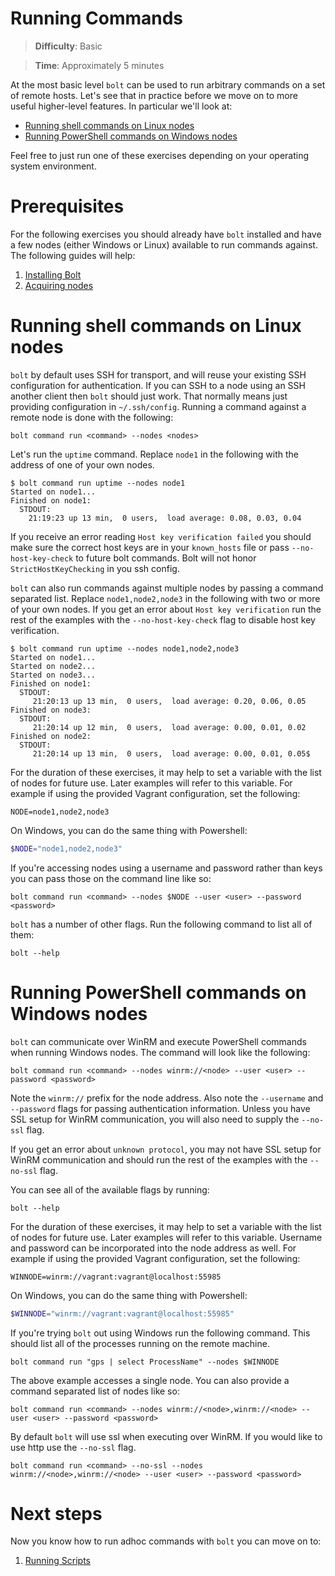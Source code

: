 # Running Commands

> **Difficulty**: Basic

> **Time**: Approximately 5 minutes

At the most basic level `bolt` can be used to run arbitrary commands on a set of remote hosts. Let's see that in practice before we move on to more useful higher-level features. In particular we'll look at:

- [Running shell commands on Linux nodes](#running-shell-commands-on-linux-nodes)
- [Running PowerShell commands on Windows nodes](#running-powershell-commands-on-windows-nodes)

Feel free to just run one of these exercises depending on your operating system environment.

# Prerequisites

For the following exercises you should already have `bolt` installed and have a few nodes (either Windows or Linux) available to run commands against. The following guides will help:

1. [Installing Bolt](../1-installing-bolt)
1. [Acquiring nodes](../2-acquiring-nodes)

# Running shell commands on Linux nodes

`bolt` by default uses SSH for transport, and will reuse your existing SSH configuration for authentication. If you can SSH to a node using an SSH another client then `bolt` should just work. That normally means just providing configuration in `~/.ssh/config`. Running a command against a remote node is done with the following:

```
bolt command run <command> --nodes <nodes>
```

Let's run the `uptime` command. Replace `node1` in the following with the address of one of your own nodes.

```
$ bolt command run uptime --nodes node1
Started on node1...
Finished on node1:
  STDOUT:
    21:19:23 up 13 min,  0 users,  load average: 0.08, 0.03, 0.04
```

If you receive an error reading `Host key verification failed` you should make sure the correct host keys are in your `known_hosts` file or pass `--no-host-key-check` to future bolt commands. Bolt will not honor `StrictHostKeyChecking` in you ssh config.

`bolt` can also run commands against multiple nodes by passing a command separated list. Replace `node1,node2,node3` in the following with two or more of your own nodes. If you get an error about `Host key verification` run the rest of the examples with the `--no-host-key-check` flag to disable host key verification.

```
$ bolt command run uptime --nodes node1,node2,node3
Started on node1...
Started on node2...
Started on node3...
Finished on node1:
  STDOUT:
     21:20:13 up 13 min,  0 users,  load average: 0.20, 0.06, 0.05
Finished on node3:
  STDOUT:
     21:20:14 up 12 min,  0 users,  load average: 0.00, 0.01, 0.02
Finished on node2:
  STDOUT:
     21:20:14 up 13 min,  0 users,  load average: 0.00, 0.01, 0.05$
```

For the duration of these exercises, it may help to set a variable with the list of nodes for future use. Later examples will refer to this variable. For example if using the provided Vagrant configuration, set the following:

```
NODE=node1,node2,node3
```

On Windows, you can do the same thing with Powershell:

```powershell
$NODE="node1,node2,node3"
```

If you're accessing nodes using a username and password rather than keys you can pass those on the command line like so:

```
bolt command run <command> --nodes $NODE --user <user> --password <password>
```

`bolt` has a number of other flags. Run the following command to list all of them:

```
bolt --help
```


# Running PowerShell commands on Windows nodes

`bolt` can communicate over WinRM and execute PowerShell commands when running Windows nodes. The command will look like the following:

```
bolt command run <command> --nodes winrm://<node> --user <user> --password <password>
```

Note the `winrm://` prefix for the node address. Also note the `--username` and `--password` flags for passing authentication information. Unless you have SSL setup for WinRM communication, you will also need to supply the `--no-ssl` flag.

If you get an error about `unknown protocol`, you may not have SSL setup for WinRM communication and should run the rest of the examples with the `--no-ssl` flag.

You can see all of the available flags by running:

```
bolt --help
```

For the duration of these exercises, it may help to set a variable with the list of nodes for future use. Later examples will refer to this variable. Username and password can be incorporated into the node address as well. For example if using the provided Vagrant configuration, set the following:

```
WINNODE=winrm://vagrant:vagrant@localhost:55985
```

On Windows, you can do the same thing with Powershell:

```powershell
$WINNODE="winrm://vagrant:vagrant@localhost:55985"
```

If you're trying `bolt` out using Windows run the following command. This should list all of the processes running on the remote machine.

```
bolt command run "gps | select ProcessName" --nodes $WINNODE
```

The above example accesses a single node. You can also provide a command separated list of nodes like so:

```
bolt command run <command> --nodes winrm://<node>,winrm://<node> --user <user> --password <password>
```

By default `bolt` will use ssl when executing over WinRM.  If you would like to use http use the `--no-ssl` flag.
```
bolt command run <command> --no-ssl --nodes winrm://<node>,winrm://<node> --user <user> --password <password>
```
# Next steps

Now you know how to run adhoc commands with `bolt` you can move on to:

1. [Running Scripts](../4-running-scripts)
